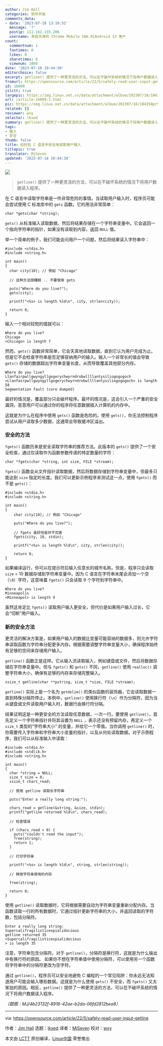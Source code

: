 ```yaml
---
author: Jim Hall
categories: 软件开发
comments_data:
- date: '2023-07-18 13:10:52'
  message: '?'
  postip: 111.162.155.206
  username: 来自天津的 Chrome Mobile 106.0|Android 13 用户
count:
  commentnum: 1
  favtimes: 0
  likes: 0
  sharetimes: 0
  viewnum: 1868
date: '2023-07-18 10:44:30'
editorchoice: false
excerpt: getline() 提供了一种更灵活的方法，可以在不破坏系统的情况下将用户数据读入程序。
fromurl: https://opensource.com/article/22/5/safely-read-user-input-getline
id: 16009
islctt: true
largepic: https://img.linux.net.cn/data/attachment/album/202307/18/104358pr5ergummii3f3le.jpg
url: /article-16009-1.html
pic: https://img.linux.net.cn/data/attachment/album/202307/18/104358pr5ergummii3f3le.jpg.thumb.jpg
related: []
reviewer: wxy
selector: lkxed
summary: getline() 提供了一种更灵活的方法，可以在不破坏系统的情况下将用户数据读入程序。
tags:
- 输入
- 安全
thumb: false
title: 如何在 C 语言中安全地读取用户输入
titlepic: true
translator: MjSeven
updated: '2023-07-18 10:44:30'
---
```


![](https://img.linux.net.cn/data/attachment/album/202307/18/104358pr5ergummii3f3le.jpg)



> 
> `getline()` 提供了一种更灵活的方法，可以在不破坏系统的情况下将用户数据读入程序。
> 
> 
> 


在 C 语言中读取字符串是一件非常危险的事情。当读取用户输入时，程序员可能会尝试使用 C 标准库中的 `gets` 函数。它的用法非常简单：



```
char *gets(char *string);

```

`gets()` 从标准输入读取数据，然后将结果存储在一个字符串变量中。它会返回一个指向字符串的指针，如果没有读取到内容，返回 `NULL` 值。


举一个简单的例子，我们可能会问用户一个问题，然后将结果读入字符串中：



```
#include <stdio.h>
#include <string.h>

int main()
{
  char city[10]; // 例如 "Chicago"

  // 这种方法很糟糕 .. 不要使用 gets

  puts("Where do you live?");
  gets(city);

  printf("<%s> is length %ld\n", city, strlen(city));

  return 0;
}

```

输入一个相对较短的值就可以：



```
Where do you live?
Chicago
<Chicago> is length 7

```

然而，`gets()` 函数非常简单，它会天真地读取数据，直到它认为用户完成为止。但是它不会检查字符串是否足够容纳用户的输入。输入一个非常长的值会导致 `gets()` 存储的数据超出字符串变量长度，从而导致覆盖其他部分内存。



```
Where do you live?
Llanfairpwllgwyngyllgogerychwyrndrobwllllantysiliogogogoch
<Llanfairpwllgwyngyllgogerychwyrndrobwllllantysiliogogogoch> is length 58
Segmentation fault (core dumped)

```

最好的情况是，覆盖部分只会破坏程序。最坏的情况是，这会引入一个严重的安全漏洞，恶意用户可以通过你的程序将任意数据插入计算机的内存中。


这就是为什么在程序中使用 `gets()` 函数是危险的。使用 `gets()`，你无法控制程序尝试从用户读取多少数据，这通常会导致缓冲区溢出。


### 安全的方法


`fgets()` 函数历来是安全读取字符串的推荐方法。此版本的 `gets()` 提供了一个安全检查，通过仅读取作为函数参数传递的特定数量的字符：



```
char *fgets(char *string, int size, FILE *stream);

```

`fgets()` 函数会从文件指针读取数据，然后将数据存储到字符串变量中，但最多只能达到 `size` 指定的长度。我们可以更新示例程序来测试这一点，使用 `fgets()` 而不是 `gets()`：



```
#include <stdio.h>
#include <string.h>

int main()
{
    char city[10]; // 例如 "Chicago"

    puts("Where do you live?");

    // fgets 虽好但是并不完美
    fgets(city, 10, stdin);

    printf("<%s> is length %ld\n", city, strlen(city));

    return 0;
}

```

如果编译运行，你可以在提示符后输入任意长的城市名称。但是，程序只会读取 `size` = 10 数据存储到字符串变量中。因为 C 语言在字符串末尾会添加一个空（`\0`）字符，这意味着 `fgets()` 只会读取 9 个字符到字符串中。



```
Where do you live?
Minneapolis
<Minneapol> is length 9

```

虽然这肯定比 `fgets()` 读取用户输入更安全，但代价是如果用户输入过长，它会“切断”用户输入。


### 新的安全方法


更灵活的解决方案是，如果用户输入的数据比变量可能容纳的数据多，则允许字符串读取函数为字符串分配更多内存。根据需要调整字符串变量大小，确保程序始终有足够的空间来存储用户输入。


`getline()` 函数正是这样。它从输入流读取输入，例如键盘或文件，然后将数据存储在字符串变量中。但与 `fgets()` 和 `gets()` 不同，`getline()` 使用 `realloc()` 调整字符串大小，确保有足够的内存来存储完整输入。



```
ssize_t getline(char **pstring, size_t *size, FILE *stream);

```

`getline()` 实际上是一个名为 `getdelim()` 的类似函数的装饰器，它会读取数据一直到特殊分隔符停止。本例中，`getline()` 使用换行符（`\n`）作为分隔符，因为当从键盘或文件读取用户输入时，数据行由换行符分隔。


结果证明这是一种更安全的方法读取任意数据，一次一行。要使用 `getline()`，首先定义一个字符串指针并将其设置为 `NULL` ，表示还没有预留内存，再定义一个 `size_t` 类型的“字符串大小” 的变量，并给它一个零值。当你调用 `getline()` 时，你需要传入字符串和字符串大小变量的指针，以及从何处读取数据。对于示例程序，我们可以从标准输入中读取：



```
#include <stdio.h>
#include <stdlib.h>
#include <string.h>

int main()
{
  char *string = NULL;
  size_t size = 0;
  ssize_t chars_read;

  // 使用 getline 读取长字符串

  puts("Enter a really long string:");

  chars_read = getline(&string, &size, stdin);
  printf("getline returned %ld\n", chars_read);

  // 检查错误

  if (chars_read < 0) {
    puts("couldn't read the input");
    free(string);
    return 1;
  }

  // 打印字符串

  printf("<%s> is length %ld\n", string, strlen(string));

  // 释放字符串使用的内存

  free(string);

  return 0;
}

```

使用 `getline()` 读取数据时，它将根据需要自动为字符串变量重新分配内存。当函数读取一行的所有数据时，它通过指针更新字符串的大小，并返回读取的字符数，包括分隔符。



```
Enter a really long string:
Supercalifragilisticexpialidocious
getline returned 35
<Supercalifragilisticexpialidocious
> is length 35

```

注意，字符串包含分隔符。对于 `getline()`，分隔符是换行符，这就是为什么输出中有换行符的原因。 如果你不想在字符串值中使用分隔符，可以使用另一个函数将字符串中的分隔符更改为空字符。


通过 `getline()`，程序员可以安全地避免 C 编程的一个常见陷阱：你永远无法知道用户可能会输入哪些数据。这就是为什么使用 `gets()` 不安全，而 `fgets()` 又太笨拙的原因。相反，`getline()` 提供了一种更灵活的方法，可以在不破坏系统的情况下将用户数据读入程序。


*（题图：MJ/4b23132f-8916-42ae-b2da-06fd2812bea8）*




---


via: <https://opensource.com/article/22/5/safely-read-user-input-getline>


作者：[Jim Hall](https://opensource.com/users/jim-hall) 选题：[lkxed](https://github.com/lkxed) 译者：[MjSeven](https://github.com/MjSeven) 校对：[wxy](https://github.com/wxy)


本文由 [LCTT](https://github.com/LCTT/TranslateProject) 原创编译，[Linux中国](https://linux.cn/) 荣誉推出